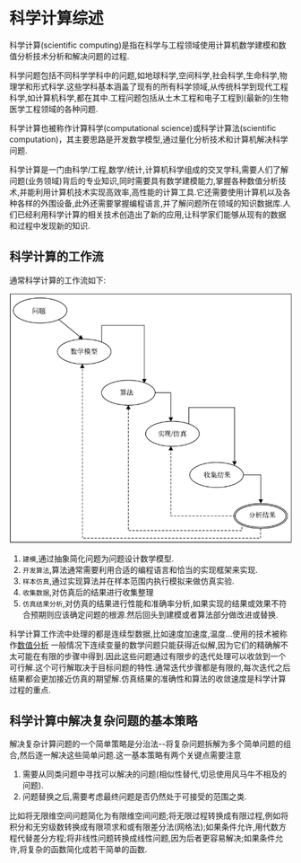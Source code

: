 # 科学计算综述

科学计算(scientific computing)是指在科学与工程领域使用计算机数学建模和数值分析技术分析和解决问题的过程.

科学问题包括不同科学学科中的问题,如地球科学,空间科学,社会科学,生命科学,物理学和形式科学.这些学科基本涵盖了现有的所有科学领域,从传统科学到现代工程科学,如计算机科学,都在其中.工程问题包括从土木工程和电子工程到(最新的)生物医学工程领域的各种问题.


科学计算也被称作计算科学(computational science)或科学计算法(scientific computation)，其主要思路是开发数学模型,通过量化分析技术和计算机解决科学问题.


科学计算是一门由科学/工程,数学/统计,计算机科学组成的交叉学科,需要人们了解问题(业务领域)背后的专业知识,同时需要具有数学建模能力,掌握各种数值分析技术,并能利用计算机技术实现高效率,高性能的计算工具.它还需要使用计算机以及各种各样的外围设备,此外还需要掌握编程语言,并了解问题所在领域的知识数据库.人们已经利用科学计算的相关技术创造出了新的应用,让科学家们能够从现有的数据和过程中发现新的知识.

## 科学计算的工作流

通常科学计算的工作流如下:

![科学计算的工作流](source/科学计算.png)

1. `建模`,通过抽象简化问题为问题设计数学模型.
2. `开发算法`,算法通常需要利用合适的编程语言和恰当的实现框架来实现.
3. `样本仿真`,通过实现算法并在样本范围内执行模拟来做仿真实验.
4. `收集数据`,对仿真后的结果进行收集整理
5. `仿真结果分析`,对仿真的结果进行性能和准确率分析,如果实现的结果或效果不符合预期则应该确定问题的根源.然后回头到建模或者算法部分做改进或替换.


科学计算工作流中处理的都是连续型数据,比如速度加速度,温度...使用的技术被称作[数值分析](https://baike.baidu.com/item/%E6%95%B0%E5%80%BC%E5%88%86%E6%9E%90/3781?fr=aladdin)
一般情况下连续变量的数学问题只能获得近似解,因为它们的精确解不太可能在有限的步骤中得到.因此这些问题通过有限步的迭代处理可以收敛到一个可行解.这个可行解取决于目标问题的特性.通常迭代步骤都是有限的,每次迭代之后结果都会更加接近仿真的期望解.仿真结果的准确性和算法的收敛速度是科学计算过程的重点.

##  科学计算中解决复杂问题的基本策略

解决复杂计算问题的一个简单策略是分治法--将复杂问题拆解为多个简单问题的组合,然后逐一解决这些简单问题.这一基本策略有两个关键点需要注意

1. 需要从同类问题中寻找可以解决的问题(相似性替代,切忌使用风马牛不相及的问题).
2. 问题替换之后,需要考虑最终问题是否仍然处于可接受的范围之类.

比如将无限维空间问题简化为有限维空间问题;将无限过程转换成有限过程,例如将积分和无穷级数转换成有限项求和或有限差分法(网格法);如果条件允许,用代数方程代替差分方程;将非线性问题转换成线性问题,因为后者更容易解决;如果条件允许,将复杂的函数简化成若干简单的函数.